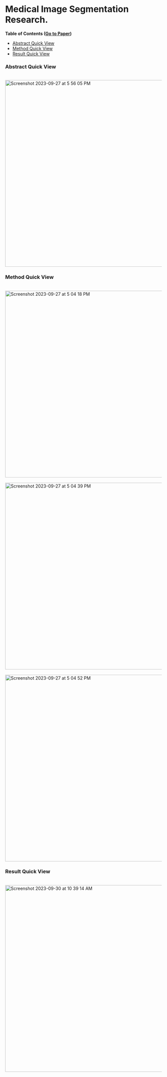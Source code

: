 # Medical Image Segmentation Research.
<b>Table of Contents ([Go to Paper](https://github.com/jaejungscene/Medical-Image-Segmentation-Paper/blob/main/research_paper.pdf))</b> 
- [ Abstract Quick View ](#abstract-quick-view)
- [ Method Quick View ](#method-quick-view)
- [ Result Quick View ](#result-quick-view)

### Abstract Quick View
&nbsp;&nbsp;&nbsp;&nbsp;&nbsp;&nbsp;&nbsp;&nbsp;
<img width="600" alt="Screenshot 2023-09-27 at 5 56 05 PM" src="https://github.com/jaejungscene/Medical-Image-Segmentation-Paper/assets/88542073/a5193551-9c42-406c-b38c-663967fdee74">

### Method Quick View
&nbsp;&nbsp;&nbsp;&nbsp;&nbsp;&nbsp;&nbsp;&nbsp;
<img width="600" alt="Screenshot 2023-09-27 at 5 04 18 PM" src="https://github.com/jaejungscene/Medical-Image-Segmentation-Paper/assets/88542073/f8a62a70-5280-438f-aeef-60ab8348c213">  
&nbsp;&nbsp;&nbsp;&nbsp;&nbsp;&nbsp;&nbsp;&nbsp;
<img width="600" alt="Screenshot 2023-09-27 at 5 04 39 PM" src="https://github.com/jaejungscene/Medical-Image-Segmentation-Paper/assets/88542073/d4ec3abc-5203-43f3-92f6-3d5f956952d2">  
&nbsp;&nbsp;&nbsp;&nbsp;&nbsp;&nbsp;&nbsp;&nbsp;
<img width="600" alt="Screenshot 2023-09-27 at 5 04 52 PM" src="https://github.com/jaejungscene/Medical-Image-Segmentation-Paper/assets/88542073/b93c6e6c-c55e-4e2a-b821-82c07cfd30c1">  

### Result Quick View
&nbsp;&nbsp;&nbsp;&nbsp;&nbsp;&nbsp;&nbsp;&nbsp;
<img width="600" alt="Screenshot 2023-09-30 at 10 39 14 AM" src="https://github.com/jaejungscene/Medical-Image-Segmentation-Research/assets/88542073/730af11e-d7c2-45df-8080-d843e44e2689">
